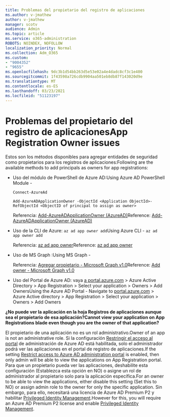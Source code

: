 ```yaml
---
title: Problemas del propietario del registro de aplicaciones
ms.author: v-jmathew
author: v-jmathew
manager: scotv
audience: Admin
ms.topic: article
ms.service: o365-administration
ROBOTS: NOINDEX, NOFOLLOW
localization_priority: Normal
ms.collection: Adm_O365
ms.custom:
- "9004352"
- "9655"
ms.openlocfilehash: 9dc3b1d54bb263d5e53e02a4e4dadc8cf3c1e400
ms.sourcegitcommit: 1f43598a726cdb9904aa501eb8db87f143020d9e
ms.translationtype: MT
ms.contentlocale: es-ES
ms.lasthandoff: 03/23/2021
ms.locfileid: "51123197"
---
```

# <a name="app-registration-owner-issues"></a><span data-ttu-id="a7b7f-102">Problemas del propietario del registro de aplicaciones</span><span class="sxs-lookup"><span data-stu-id="a7b7f-102">App Registration Owner issues</span></span>

<span data-ttu-id="a7b7f-103">Estos son los métodos disponibles para agregar entidades de seguridad como propietarios para los registros de aplicaciones:</span><span class="sxs-lookup"><span data-stu-id="a7b7f-103">Following are the available methods to add principals as owners for app registrations:</span></span>

- <span data-ttu-id="a7b7f-104">Uso del módulo de PowerShell de Azure AD:</span><span class="sxs-lookup"><span data-stu-id="a7b7f-104">Using Azure AD PowerShell Module -</span></span>

    `Connect-AzureAd`

    `Add-AzureADApplicationOwner -ObjectId <Application ObjectId>-RefObjectId <ObjectID of principal to assign as owner>`

    <span data-ttu-id="a7b7f-105">Referencia: [Add-AzureADApplicationOwner (AzureAD)](https://docs.microsoft.com/powershell/module/azuread/add-azureadapplicationowner)</span><span class="sxs-lookup"><span data-stu-id="a7b7f-105">Reference: [Add-AzureADApplicationOwner (AzureAD)](https://docs.microsoft.com/powershell/module/azuread/add-azureadapplicationowner)</span></span>
- <span data-ttu-id="a7b7f-106">Uso de la CLI de Azure: `az ad app owner add`</span><span class="sxs-lookup"><span data-stu-id="a7b7f-106">Using Azure CLI - `az ad app owner add`</span></span>

    <span data-ttu-id="a7b7f-107">Referencia: [az ad app owner](https://docs.microsoft.com/cli/azure/ad/app/owner)</span><span class="sxs-lookup"><span data-stu-id="a7b7f-107">Reference: [az ad app owner](https://docs.microsoft.com/cli/azure/ad/app/owner)</span></span>
- <span data-ttu-id="a7b7f-108">Uso de MS Graph :</span><span class="sxs-lookup"><span data-stu-id="a7b7f-108">Using MS Graph -</span></span>

    <span data-ttu-id="a7b7f-109">Referencia: [Agregar propietario - Microsoft Graph v1.0](https://docs.microsoft.com/graph/api/application-post-owners)</span><span class="sxs-lookup"><span data-stu-id="a7b7f-109">Reference: [Add owner - Microsoft Graph v1.0](https://docs.microsoft.com/graph/api/application-post-owners)</span></span>
- <span data-ttu-id="a7b7f-110">Uso del Portal de Azure AD: vaya [a portal.azure.com](https://portal.azure.com/) > Azure Active Directory > App Registration > Select your application > Owners > Add Owners</span><span class="sxs-lookup"><span data-stu-id="a7b7f-110">Using the Azure AD Portal - Navigate to [portal.azure.com](https://portal.azure.com/) > Azure Active directory > App Registration > Select your application > Owners > Add Owners</span></span>

<span data-ttu-id="a7b7f-111">**¿No puede ver la aplicación en la hoja Registros de aplicaciones aunque sea el propietario de esa aplicación?**</span><span class="sxs-lookup"><span data-stu-id="a7b7f-111">**Cannot view your application on App Registrations blade even though you are the owner of that application?**</span></span>

<span data-ttu-id="a7b7f-112">El propietario de una aplicación no es un rol administrativo.</span><span class="sxs-lookup"><span data-stu-id="a7b7f-112">Owner of an app is not an administrative role.</span></span> <span data-ttu-id="a7b7f-113">Si la configuración [Restringir el acceso al portal](https://docs.microsoft.com/azure/active-directory/fundamentals/users-default-permissions) de administración de Azure AD está habilitada, solo el administrador podrá ver las aplicaciones en el portal de registro de aplicaciones.</span><span class="sxs-lookup"><span data-stu-id="a7b7f-113">If the setting [Restrict access to Azure AD administration portal](https://docs.microsoft.com/azure/active-directory/fundamentals/users-default-permissions) is enabled, then only admin will be able to view the applications on App Registration portal.</span></span> <span data-ttu-id="a7b7f-114">Para que un propietario pueda ver las aplicaciones, deshabilite esta configuración (Establezca esta opción en NO) o asigne un rol de administrador al propietario solo para la aplicación específica.</span><span class="sxs-lookup"><span data-stu-id="a7b7f-114">For an owner to be able to view the applications, either disable this setting (Set this to NO) or assign admin role to the owner for only the specific application.</span></span> <span data-ttu-id="a7b7f-115">Sin embargo, para ello, necesitará una licencia de Azure AD Premium P2 y habilitar [Privileged Identity Management](https://docs.microsoft.com/azure/active-directory/privileged-identity-management/pim-configure).</span><span class="sxs-lookup"><span data-stu-id="a7b7f-115">However for this, you will require an Azure AD Premium P2 license and enable [Privileged Identity Management](https://docs.microsoft.com/azure/active-directory/privileged-identity-management/pim-configure).</span></span>

